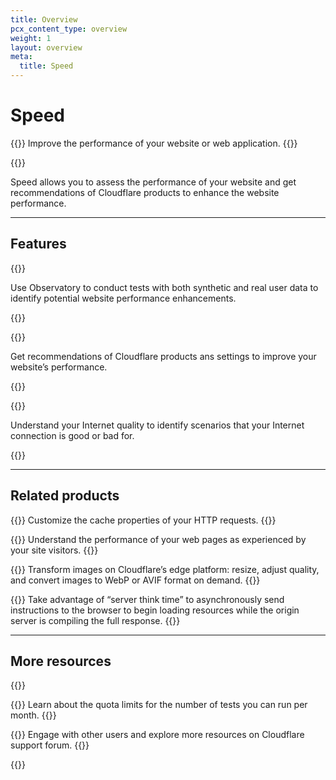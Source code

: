 ```yaml
---
title: Overview
pcx_content_type: overview
weight: 1
layout: overview
meta:
  title: Speed
---
```


# Speed

{{<description>}}
Improve the performance of your website or web application.
{{</description>}}

{{<plan type="all">}}

Speed allows you to assess the performance of your website and get recommendations of Cloudflare products to enhance the website performance.

---

## Features

{{<feature header="Observatory" href="/speed/speed-test/">}}

Use Observatory to conduct tests with both synthetic and real user data to identify potential website performance enhancements.

{{</feature>}}

{{<feature header="Optimization" href="/speed/optimization/">}}

Get recommendations of Cloudflare products ans settings to improve your website’s performance.

{{</feature>}}

{{<feature header="Aggregated Internet Measurement" href="/speed/aim/">}}

Understand your Internet quality to identify scenarios that your Internet connection is good or bad for.

{{</feature>}}

---

## Related products

{{<related header="Cache rules" href="/cache/how-to/cache-rules/" product="cache">}}
Customize the cache properties of your HTTP requests.
{{</related>}}

{{<related header="Cloudflare Web Analytics" href="/analytics/web-analytics/" product="analytics">}}
Understand the performance of your web pages as experienced by your site visitors.
{{</related>}}

{{<related header="Cloudflare Image Resizing" href="/images/image-resizing/" product="images">}}
Transform images on Cloudflare’s edge platform: resize, adjust quality, and convert images to WebP or AVIF format on demand.
{{</related>}}

{{<related header="Early Hints" href="/cache/advanced-configuration/early-hints/" product="cache">}}
Take advantage of “server think time” to asynchronously send instructions to the browser to begin loading resources while the origin server is compiling the full response.
{{</related>}}

---

## More resources

{{<resource-group>}}

{{<resource header="Quotas" href="/speed/speed-test/run-speed-test/#quotas" icon="documentation-clipboard">}}
Learn about the quota limits for the number of tests you can run per month.
{{</resource>}}

{{<resource header="Community Forum" href="https://community.cloudflare.com/c/website-application-performance/88" icon="learning-center-book">}}
Engage with other users and explore more resources on Cloudflare support forum.
{{</resource>}}

{{</resource-group>}}